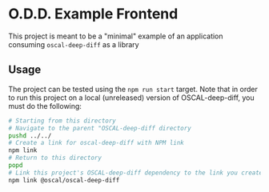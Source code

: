 # O.D.D. Example Frontend

This project is meant to be a "minimal" example of an application consuming `oscal-deep-diff` as a library

## Usage

The project can be tested using the `npm run start` target.
Note that in order to run this project on a local (unreleased) version of OSCAL-deep-diff, you must do the following:

```bash
# Starting from this directory
# Navigate to the parent "OSCAL-deep-diff directory
pushd ../../
# Create a link for oscal-deep-diff with NPM link
npm link
# Return to this directory
popd
# Link this project's OSCAL-deep-diff dependency to the link you created in the last step
npm link @oscal/oscal-deep-diff
```
